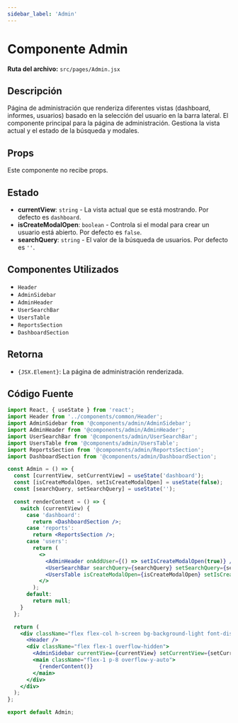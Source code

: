 ```yaml
---
sidebar_label: 'Admin'
---
```


# Componente Admin

**Ruta del archivo:** `src/pages/Admin.jsx`

## Descripción

Página de administración que renderiza diferentes vistas (dashboard, informes, usuarios) basado en la selección del usuario en la barra lateral. El componente principal para la página de administración. Gestiona la vista actual y el estado de la búsqueda y modales.

## Props

Este componente no recibe props.

## Estado

- **currentView**: `string` - La vista actual que se está mostrando. Por defecto es `dashboard`.
- **isCreateModalOpen**: `boolean` - Controla si el modal para crear un usuario está abierto. Por defecto es `false`.
- **searchQuery**: `string` - El valor de la búsqueda de usuarios. Por defecto es `''`.

## Componentes Utilizados

- `Header`
- `AdminSidebar`
- `AdminHeader`
- `UserSearchBar`
- `UsersTable`
- `ReportsSection`
- `DashboardSection`

## Retorna

- `{JSX.Element}`: La página de administración renderizada.

## Código Fuente

```jsx
import React, { useState } from 'react';
import Header from '../components/common/Header';
import AdminSidebar from '@components/admin/AdminSidebar';
import AdminHeader from '@components/admin/AdminHeader';
import UserSearchBar from '@components/admin/UserSearchBar';
import UsersTable from '@components/admin/UsersTable';
import ReportsSection from '@components/admin/ReportsSection';
import DashboardSection from '@components/admin/DashboardSection';

const Admin = () => {
  const [currentView, setCurrentView] = useState('dashboard');
  const [isCreateModalOpen, setIsCreateModalOpen] = useState(false);
  const [searchQuery, setSearchQuery] = useState('');

  const renderContent = () => {
    switch (currentView) {
      case 'dashboard':
        return <DashboardSection />;
      case 'reports':
        return <ReportsSection />;
      case 'users':
        return (
          <>
            <AdminHeader onAddUser={() => setIsCreateModalOpen(true)} />
            <UserSearchBar searchQuery={searchQuery} setSearchQuery={setSearchQuery} />
            <UsersTable isCreateModalOpen={isCreateModalOpen} setIsCreateModalOpen={setIsCreateModalOpen} searchQuery={searchQuery} />
          </>
        );
      default:
        return null;
    }
  };

  return (
    <div className="flex flex-col h-screen bg-background-light font-display">
      <Header />
      <div className="flex flex-1 overflow-hidden">
        <AdminSidebar currentView={currentView} setCurrentView={setCurrentView} />
        <main className="flex-1 p-8 overflow-y-auto">
          {renderContent()}
        </main>
      </div>
    </div>
  );
};

export default Admin;
```


